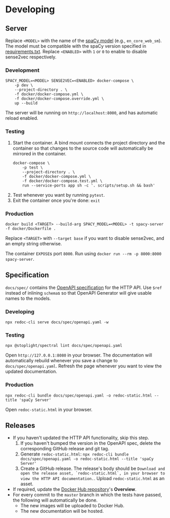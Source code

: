 # Developing

## Server

Replace `<MODEL>` with the name of the [spaCy model](https://spacy.io/models) (e.g., `en_core_web_sm`). The model must be compatible with the spaCy version specified in [requirements.txt](../requirements.txt). Replace `<ENABLED>` with `1` or `0` to enable to disable sense2vec respectively.

### Development

```
SPACY_MODEL=<MODEL> SENSE2VEC=<ENABLED> docker-compose \
    -p dev \
    --project-directory . \
    -f docker/docker-compose.yml \
    -f docker/docker-compose.override.yml \
    up --build
```
The server will be running on `http://localhost:8000`, and has automatic reload enabled.

### Testing

1. Start the container. A bind mount connects the project directory and the container so that changes to the source code will automatically be mirrored in the container.
    ```
    docker-compose \
        -p test \
        --project-directory . \
        -f docker/docker-compose.yml \
        -f docker/docker-compose.test.yml \
        run --service-ports app sh -c '. scripts/setup.sh && bash'
    ```
1. Test whenever you want by running `pytest`.
1. Exit the container once you're done: `exit`

### Production

```
docker build <TARGET> --build-arg SPACY_MODEL=<MODEL> -t spacy-server -f docker/Dockerfile .
```
Replace `<TARGET>` with `--target base` if you want to disable sense2vec, and an empty string otherwise.

The container `EXPOSE`s port `8000`. Run using `docker run --rm -p 8000:8000 spacy-server`.

## Specification

`docs/spec/` contains the [OpenAPI specification](https://swagger.io/specification/) for the HTTP API. Use `$ref` instead of inlining `schema`s so that OpenAPI Generator will give usable names to the models.

### Developing

``` 
npx redoc-cli serve docs/spec/openapi.yaml -w
```

### Testing

```
npx @stoplight/spectral lint docs/spec/openapi.yaml
```

Open `http://127.0.0.1:8080` in your browser. The documentation will automatically rebuild whenever you save a change to `docs/spec/openapi.yaml`. Refresh the page whenever you want to view the updated documentation.

### Production

``` 
npx redoc-cli bundle docs/spec/openapi.yaml -o redoc-static.html --title 'spaCy Server'
```

Open `redoc-static.html` in your browser.

## Releases

- If you haven't updated the HTTP API functionality, skip this step.
    1. If you haven't bumped the version in the OpenAPI spec, delete the corresponding GitHub release and git tag.
    1. Generate  `redoc-static.html`: `npx redoc-cli bundle docs/spec/openapi.yaml -o redoc-static.html --title 'spaCy Server'`
    1. Create a GitHub release. The release's body should be ```Download and open the release asset, `redoc-static.html`, in your browser to view the HTTP API documentation.```. Upload `redoc-static.html` as an asset.
- If required, update the [Docker Hub repository](https://hub.docker.com/r/neelkamath/spacy-server)'s **Overview**.
- For every commit to the `master` branch in which the tests have passed, the following will automatically be done.
    - The new images will be uploaded to Docker Hub.
    - The new documentation will be hosted.